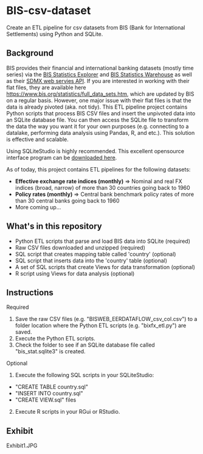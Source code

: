 # BIS-csv-dataset
Create an ETL pipeline for csv datasets from BIS (Bank for International Settlements) using Python and SQLite.

## Background
BIS provides their financial and international banking datasets (mostly time series) via the [BIS Statistics Explorer](https://stats.bis.org/statx/toc/LBS.html) and [BIS Statistics Warehouse](https://stats.bis.org/#ppq=CBS_C_AND_OTH_EXP_UR;pv=11~10,5,6~0,0,0~name) as well as their
[SDMX web servies API](https://www.bis.org/statistics/sdmx_techspec.htm). If you are interested in working with their flat files, they are available here 
https://www.bis.org/statistics/full_data_sets.htm, which are updated by BIS on a regular basis. However, one major issue with their flat files is that the data is already pivoted (aka. not tidy). This ETL pipeline project contains Python scripts that process BIS CSV files and insert the unpivoted data into an SQLite database file. You can then access the SQLite file to transform the data the way you want it for your own purposes (e.g. connecting to a datalake, performing data analysis using Pandas, R, and etc.). This solution is effective and scalable. 

Using SQLiteStudio is highly recommended. This excellent opensource interface program can be [downloaded here](https://sqlitestudio.pl/). 


As of today, this project contains ETL pipelines for the following datasets:
* **Effective exchange rate indices (monthly)** => Nominal and real FX indices (broad, narrow) of more than 30 countries going back to 1960
* **Policy rates (monthly)** => Central bank benchmark policy rates of more than 30 central banks going back to 1960
*  More coming up...


## What's in this repository
* Python ETL scripts that parse and load BIS data into SQLite (required)
* Raw CSV files downloaded and unzipped (required)
* SQL script that creates mapping table called 'country' (optional)
* SQL script that inserts data into the 'country' table (optional)
* A set of SQL scripts that create Views for data transformation (optional)
* R script using Views for data analysis (optional)


## Instructions
Required
1. Save the raw CSV files (e.g. "BISWEB_EERDATAFLOW_csv_col.csv") to a folder location where the Python ETL scripts (e.g. "bixfx_etl.py") are saved.
2. Execute the Python ETL scripts.
3. Check the folder to see if an SQLite database file called "bis_stat.sqlite3" is created.

Optional
1. Execute the following SQL scripts in your SQLiteStudio:
- "CREATE TABLE country.sql"
- "INSERT INTO country.sql"
- "CREATE VIEW.sql" files
2. Execute R scripts in your RGui or RStudio.


## Exhibit
Exhibit1.JPG
